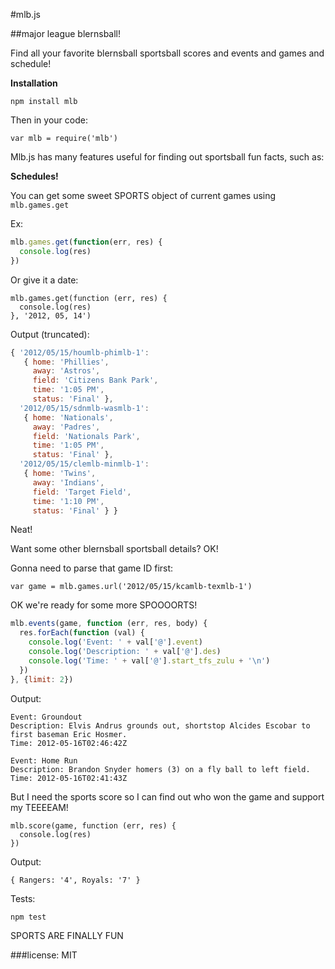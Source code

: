 #mlb.js

##major league blernsball!

Find all your favorite blernsball sportsball scores and events and games and schedule!

**Installation**

`npm install mlb`

Then in your code:

`var mlb = require('mlb')`

Mlb.js has many features useful for finding out sportsball fun facts, such as:

**Schedules!**

You can get some sweet SPORTS object of current games using `mlb.games.get`

Ex:

```javascript
mlb.games.get(function(err, res) {
  console.log(res)
})
```
Or give it a date:
```
mlb.games.get(function (err, res) {
  console.log(res)
}, '2012, 05, 14')
```

Output (truncated):

```javascript
{ '2012/05/15/houmlb-phimlb-1': 
   { home: 'Phillies',
     away: 'Astros',
     field: 'Citizens Bank Park',
     time: '1:05 PM',
     status: 'Final' },
  '2012/05/15/sdnmlb-wasmlb-1': 
   { home: 'Nationals',
     away: 'Padres',
     field: 'Nationals Park',
     time: '1:05 PM',
     status: 'Final' },
  '2012/05/15/clemlb-minmlb-1': 
   { home: 'Twins',
     away: 'Indians',
     field: 'Target Field',
     time: '1:10 PM',
     status: 'Final' } }
```
Neat!

Want some other blernsball sportsball details? OK!

Gonna need to parse that game ID first:

`var game = mlb.games.url('2012/05/15/kcamlb-texmlb-1')`

OK we're ready for some more SPOOOORTS!

```javascript
mlb.events(game, function (err, res, body) {
  res.forEach(function (val) {
    console.log('Event: ' + val['@'].event)
    console.log('Description: ' + val['@'].des)
    console.log('Time: ' + val['@'].start_tfs_zulu + '\n')
  })
}, {limit: 2})
```

Output:

```
Event: Groundout
Description: Elvis Andrus grounds out, shortstop Alcides Escobar to first baseman Eric Hosmer.  
Time: 2012-05-16T02:46:42Z

Event: Home Run
Description: Brandon Snyder homers (3) on a fly ball to left field.  
Time: 2012-05-16T02:41:43Z
```

But I need the sports score so I can find out who won the game and support my TEEEEAM!

```
mlb.score(game, function (err, res) {
  console.log(res)
})
```

Output:

```
{ Rangers: '4', Royals: '7' }
```

Tests:

`npm test`


SPORTS ARE FINALLY FUN


###license: MIT
